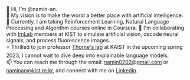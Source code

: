 👋 Hi, I’m @namin-an.   
👀 My vision is to make the world a better place with artificial intelligence.   
🌱 Currently, I am taking Reinforcement Learning, Natural Language Processing and Algorithm courses online in Coursera.
💞️ I'm collaborating with [ImLab](http://imvisionlab.com/) members at KIST to simulate artificial vision, decode neural signals, and process fluorescence images.   
⭐️ Thrilled to join professor [Thorne's lab](https://xfact.net/) at KAIST in the upcoming spring 2023, I cannot wait to dive deep into explainable language models.  
📫 You can reach me through the email: namin0202@gmail.com or naminan@kist.re.kr, and connect with me on [Linkedin](https://www.linkedin.com/in/namin-an-0202/).  

<!---
namin-an/namin-an is a ✨ special ✨ repository because its `README.md` (this file) appears on your GitHub profile.
You can click the Preview link to take a look at your changes.
--->

